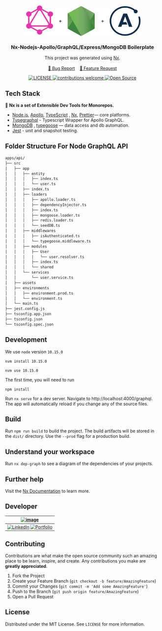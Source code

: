<!-- PROJECT LOGO -->
<br />
<p align="center">
  <a href="#">
    <img src="./logo.png" alt="Nx" width="380" height="100">
  </a>

  <h3 align="center">Nx-Nodejs-Apollo/GraphQL/Express/MongoDB Boilerplate</h3>
  <p align="center">
    This project was generated using <a href="https://nx.dev">Nx</a>.
    <br />
    <br />
    <a href="https://github.com/smithg09/nx-node-apollo-grahql-mongo/issues/new?assignees=&labels=&template=bug_report.md&title=">🐞 Bug Report</a> &nbsp;&nbsp;
    <a href="https://github.com/smithg09/nx-node-apollo-grahql-mongo/issues/new?assignees=&labels=&template=feature_request.md&title=">📢 Feature Request</a>
    <br />
  </p>
<p align="center">
<a href="https://github.com/smithg09/nx-node-apollo-grahql-mongo/blob/master/LICENSE">
    <img src="https://img.shields.io/github/license/mashape/apistatus.svg" alt="LICENSE">
</a>
<a href="https://github.com/smithg09/nx-node-apollo-grahql-mongo/issues">
    <img src="https://img.shields.io/badge/contributions-welcome-brightgreen.svg?style=flat" alt="contributions welcome">
</a>
<a href="#">
    <img src="https://badges.frapsoft.com/os/v1/open-source.svg?v=103" alt="Open Source">
</a>
</p>
</p>

## Tech Stack

🔎 **Nx is a set of Extensible Dev Tools for Monorepos.**

* [Node.js](https://nodejs.org/en/), [Apollo](https://www.apollographql.com/), [TypeScript](https://www.typescriptlang.org/) , [Nx](https://nx.dev),  [Prettier](https://prettier.io/)— core platforms.
* [Typegraphql](https://typegraphql.com/) - Typescript Wrapper for Apollo GraphQL. 
* [MongoDB](https://www.mongodb.com/) , [typegoose](https://typegoose.github.io/typegoose/) — data access and db automation.
* [Jest](https://jestjs.io/) - unit and snapshot testing.

## Folder Structure For Node GraphQL API 
```bash
apps/api/
├── src
│   ├── app
│   │   ├── entity
│   │   │   ├── index.ts
│   │   │   └── user.ts
│   │   ├── index.ts
│   │   ├── loaders
│   │   │   ├── apollo.loader.ts
│   │   │   ├── dependencyInjector.ts
│   │   │   ├── index.ts
│   │   │   ├── mongoose.loader.ts
│   │   │   ├── redis.loader.ts
│   │   │   └── seedDB.ts
│   │   ├── middlewares
│   │   │   ├── isAuthenticated.ts
│   │   │   └── typegoose.middleware.ts
│   │   ├── modules
│   │   │   ├── User
│   │   │   │   └── user.resolver.ts
│   │   │   ├── index.ts
│   │   │   └── shared
│   │   └── services
│   │       └── user.service.ts
│   ├── assets
│   ├── environments
│   │   ├── environment.prod.ts
│   │   └── environment.ts
│   └── main.ts
├── jest.config.js
├── tsconfig.app.json
├── tsconfig.json
└── tsconfig.spec.json
```

## Development

We use `node` version `10.15.0`

```
nvm install 10.15.0
```

```
nvm use 10.15.0
```

The first time, you will need to run

```
npm install
```

Run `nx serve` for a dev server. Navigate to http://localhost:4000/graphql. The app will automatically reload if you change any of the source files.

## Build

Run `npm run build` to build the project. The build artifacts will be stored in the `dist/` directory. Use the `--prod` flag for a production build.

## Understand your workspace

Run `nx dep-graph` to see a diagram of the dependencies of your projects.

## Further help

Visit the [Nx Documentation](https://nx.dev) to learn more.

## Developer 
| [![image](https://avatars3.githubusercontent.com/u/41014321?s=128&v=4)](https://smithgajjar.me) |
|:-:|
| [![LinkedIn](https://icons.iconarchive.com/icons/danleech/simple/32/linkedin-icon.png)](https://www.linkedin.com/in/smith-gajjar-5a27716b/) [![Portfolio](https://icons.iconarchive.com/icons/dtafalonso/android-lollipop/32/Browser-icon.png)](https://smithgajjar.me) |

<!-- CONTRIBUTING -->
## Contributing

Contributions are what make the open source community such an amazing place to be learn, inspire, and create. Any contributions you make are **greatly appreciated**.

1. Fork the Project
2. Create your Feature Branch (`git checkout -b feature/AmazingFeature`)
3. Commit your Changes (`git commit -m 'Add some AmazingFeature'`)
4. Push to the Branch (`git push origin feature/AmazingFeature`)
5. Open a Pull Request

<!-- LICENSE -->
## License

Distributed under the MIT License. See `LICENSE` for more information.
